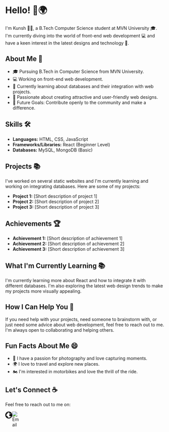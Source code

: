 # Hello! 👋🌍

I'm Kunsh 🙋‍♂️, a B.Tech Computer Science student at MVN University 🎓. I'm currently diving into the world of front-end web development 💻 and have a keen interest in the latest designs and technology 🚀.

## About Me 🚀

- 🎓 Pursuing B.Tech in Computer Science from MVN University.
- 💻 Working on front-end web development.
- 🌱 Currently learning about databases and their integration with web projects.
- 🎨 Passionate about creating attractive and user-friendly web designs.
- 🎯 Future Goals: Contribute openly to the community and make a difference.

## Skills 🛠️

- **Languages:** HTML, CSS, JavaScript
- **Frameworks/Libraries:** React (Beginner Level)
- **Databases:** MySQL, MongoDB (Basic)

## Projects 📚

I've worked on several static websites and I'm currently learning and working on integrating databases. Here are some of my projects:

- **Project 1:** [Short description of project 1]
- **Project 2:** [Short description of project 2]
- **Project 3:** [Short description of project 3]

## Achievements 🏆

- **Achievement 1:** [Short description of achievement 1]
- **Achievement 2:** [Short description of achievement 2]
- **Achievement 3:** [Short description of achievement 3]

## What I'm Currently Learning 📚

I'm currently learning more about React and how to integrate it with different databases. I'm also exploring the latest web design trends to make my projects more visually appealing.

## How I Can Help You 🤝

If you need help with your projects, need someone to brainstorm with, or just need some advice about web development, feel free to reach out to me. I'm always open to collaborating and helping others.

## Fun Facts About Me 😄

- 📸 I have a passion for photography and love capturing moments.
- 🌍 I love to travel and explore new places.
- 🏍️ I'm interested in motorbikes and love the thrill of the ride.

## Let's Connect ☕

Feel free to reach out to me on:

[<img align="left" alt="LinkedIn" width="22px" src="https://raw.githubusercontent.com/iconic/open-iconic/master/svg/globe.svg" />][linkedin]
[<img align="left" alt="Email" width="22px" src="https://raw.githubusercontent.com/iconic/open-iconic/master/svg/mail.svg" />][email]

[linkedin]: https://www.linkedin.com/in/your-linkedin-username/
[email]: kunsh23suneja@gmail.com


<!---
Kunsh23/Kunsh23 is a ✨ special ✨ repository because its `README.md` (this file) appears on your GitHub profile.
You can click the Preview link to take a look at your changes.
--->
